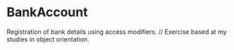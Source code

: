 # BankAccount
Registration of bank details using access modifiers.  // Exercise based at my studies in object orientation.
